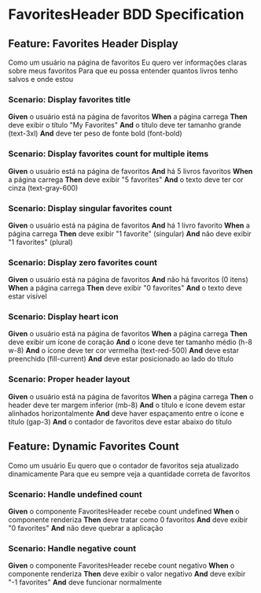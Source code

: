 # FavoritesHeader BDD Specification

## Feature: Favorites Header Display
Como um usuário na página de favoritos
Eu quero ver informações claras sobre meus favoritos
Para que eu possa entender quantos livros tenho salvos e onde estou

### Scenario: Display favorites title
**Given** o usuário está na página de favoritos
**When** a página carrega
**Then** deve exibir o título "My Favorites"
**And** o título deve ter tamanho grande (text-3xl)
**And** deve ter peso de fonte bold (font-bold)

### Scenario: Display favorites count for multiple items
**Given** o usuário está na página de favoritos
**And** há 5 livros favoritos
**When** a página carrega
**Then** deve exibir "5 favorites"
**And** o texto deve ter cor cinza (text-gray-600)

### Scenario: Display singular favorites count
**Given** o usuário está na página de favoritos
**And** há 1 livro favorito
**When** a página carrega
**Then** deve exibir "1 favorite" (singular)
**And** não deve exibir "1 favorites" (plural)

### Scenario: Display zero favorites count
**Given** o usuário está na página de favoritos
**And** não há favoritos (0 itens)
**When** a página carrega
**Then** deve exibir "0 favorites"
**And** o texto deve estar visível

### Scenario: Display heart icon
**Given** o usuário está na página de favoritos
**When** a página carrega
**Then** deve exibir um ícone de coração
**And** o ícone deve ter tamanho médio (h-8 w-8)
**And** o ícone deve ter cor vermelha (text-red-500)
**And** deve estar preenchido (fill-current)
**And** deve estar posicionado ao lado do título

### Scenario: Proper header layout
**Given** o usuário está na página de favoritos
**When** a página carrega
**Then** o header deve ter margem inferior (mb-8)
**And** o título e ícone devem estar alinhados horizontalmente
**And** deve haver espaçamento entre o ícone e título (gap-3)
**And** o contador de favoritos deve estar abaixo do título

## Feature: Dynamic Favorites Count
Como um usuário
Eu quero que o contador de favoritos seja atualizado dinamicamente
Para que eu sempre veja a quantidade correta de favoritos

### Scenario: Handle undefined count
**Given** o componente FavoritesHeader recebe count undefined
**When** o componente renderiza
**Then** deve tratar como 0 favoritos
**And** deve exibir "0 favorites"
**And** não deve quebrar a aplicação

### Scenario: Handle negative count
**Given** o componente FavoritesHeader recebe count negativo
**When** o componente renderiza
**Then** deve exibir o valor negativo
**And** deve exibir "-1 favorites"
**And** deve funcionar normalmente
